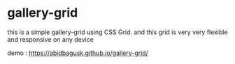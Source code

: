 # gallery-grid
this is a simple gallery-grid using CSS Grid. and this grid is very very flexible and responsive on any device

demo : https://abidbagusk.github.io/gallery-grid/
